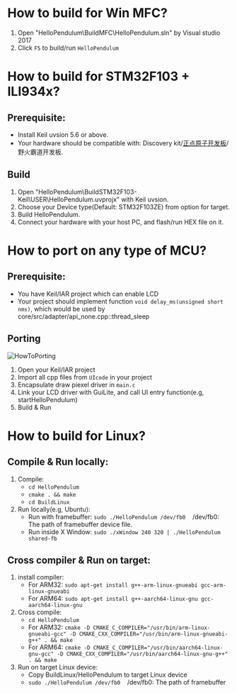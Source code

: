 # How to build for Win MFC?
1. Open "HelloPendulum\BuildMFC\HelloPendulum.sln" by Visual studio 2017
2. Click `F5` to build/run `HelloPendulum`

# How to build for STM32F103 + ILI934x?
## Prerequisite:
- Install Keil uvsion 5.6 or above.
- Your hardware should be compatible with: Discovery kit/[正点原子开发板](https://item.taobao.com/item.htm?spm=a230r.1.14.20.17b441b9u49Ujg&id=582084489839&ns=1&abbucket=7#detail)/野火霸道开发板.
## Build
1. Open "HelloPendulum\BuildSTM32F103-Keil\USER\HelloPendulum.uvprojx" with Keil uvsion.
2. Choose your Device type(Default: STM32F103ZE) from option for target.
3. Build HelloPendulum.
4. Connect your hardware with your host PC, and flash/run HEX file on it.

# How to port on any type of MCU?
## Prerequisite:
- You have Keil/IAR project which can enable LCD
- Your project should implement function `void delay_ms(unsigned short nms)`, which would be used by core/src/adapter/api_none.cpp::thread_sleep

## Porting
![HowToPorting](../doc/HowToPorting.png)
1. Open your Keil/IAR project
2. Import all cpp files from `UIcode` in your project
3. Encapsulate draw piexel driver in `main.c`
4. Link your LCD driver with GuiLite, and call UI entry function(e.g, startHelloPendulum)
5. Build & Run

# How to build for Linux?
## Compile & Run locally:
1. Compile:
    - `cd HelloPendulum`
    - `cmake . && make`
    - `cd BuildLinux`
2. Run locally(e.g, Ubuntu):
    - Run with framebuffer: `sudo ./HelloPendulum /dev/fb0`&nbsp;&nbsp;&nbsp;&nbsp;/dev/fb0: The path of framebuffer device file.
    - Run inside X Window: `sudo ./xWindow 240 320 | ./HelloPendulum shared-fb`

## Cross compiler & Run on target:
1. install compiler:
    - For ARM32: `sudo apt-get install g++-arm-linux-gnueabi gcc-arm-linux-gnueabi`
    - For ARM64: `sudo apt-get install g++-aarch64-linux-gnu gcc-aarch64-linux-gnu`
2. Cross compile:
    - `cd HelloPendulum`
    - For ARM32: `cmake -D CMAKE_C_COMPILER="/usr/bin/arm-linux-gnueabi-gcc" -D CMAKE_CXX_COMPILER="/usr/bin/arm-linux-gnueabi-g++" . && make`
    - For ARM64: `cmake -D CMAKE_C_COMPILER="/usr/bin/aarch64-linux-gnu-gcc" -D CMAKE_CXX_COMPILER="/usr/bin/aarch64-linux-gnu-g++" . && make`
3. Run on target Linux device:
    - Copy BuildLinux/HelloPendulum to target Linux device
    - `sudo ./HelloPendulum /dev/fb0`&nbsp;&nbsp;&nbsp;&nbsp;/dev/fb0: The path of framebuffer
